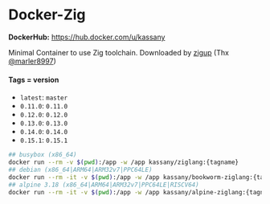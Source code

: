 # Docker-Zig

**DockerHub:** https://hub.docker.com/u/kassany

Minimal Container to use Zig toolchain. Downloaded by [zigup](https://github.com/marler8997/zigup) (Thx [@marler8997](https://github.com/marler8997))

#### Tags = version

- `latest`: `master`
- `0.11.0`: `0.11.0`
- `0.12.0`: `0.12.0`
- `0.13.0`: `0.13.0`
- `0.14.0`: `0.14.0`
- `0.15.1`: `0.15.1`

```bash
## busybox (x86_64)
docker run --rm -v $(pwd):/app -w /app kassany/ziglang:{tagname}
## debian (x86_64|ARM64|ARM32v7|PPC64LE)
docker run --rm -it -v $(pwd):/app -w /app kassany/bookworm-ziglang:{tagname} bash
## alpine 3.18 (x86_64|ARM64|ARM32v7|PPC64LE|RISCV64)
docker run --rm -it -v $(pwd):/app -w /app kassany/alpine-ziglang:{tagname} ash
```
